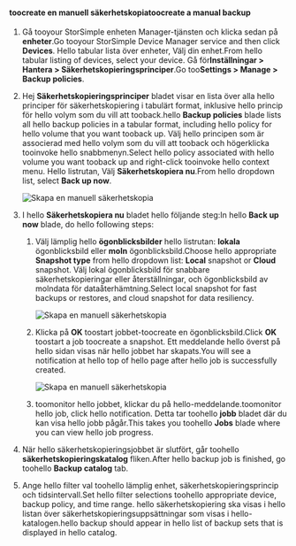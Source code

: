 
<!--author=alkohli last changed: 01/20/2017-->

#### <a name="toocreate-a-manual-backup"></a><span data-ttu-id="7ed78-101">toocreate en manuell säkerhetskopia</span><span class="sxs-lookup"><span data-stu-id="7ed78-101">toocreate a manual backup</span></span>

1. <span data-ttu-id="7ed78-102">Gå tooyour StorSimple enheten Manager-tjänsten och klicka sedan på **enheter**.</span><span class="sxs-lookup"><span data-stu-id="7ed78-102">Go tooyour StorSimple Device Manager service and then click **Devices**.</span></span> <span data-ttu-id="7ed78-103">Hello tabular lista över enheter, Välj din enhet.</span><span class="sxs-lookup"><span data-stu-id="7ed78-103">From hello tabular listing of devices, select your device.</span></span> <span data-ttu-id="7ed78-104">Gå för**Inställningar > Hantera > Säkerhetskopieringsprinciper**.</span><span class="sxs-lookup"><span data-stu-id="7ed78-104">Go too**Settings > Manage > Backup policies**.</span></span>

2. <span data-ttu-id="7ed78-105">Hej **Säkerhetskopieringsprinciper** bladet visar en lista över alla hello principer för säkerhetskopiering i tabulärt format, inklusive hello princip för hello volym som du vill att tooback.</span><span class="sxs-lookup"><span data-stu-id="7ed78-105">hello **Backup policies** blade lists all hello backup policies in a tabular format, including hello policy for hello volume that you want tooback up.</span></span> <span data-ttu-id="7ed78-106">Välj hello principen som är associerad med hello volym som du vill att tooback och högerklicka tooinvoke hello snabbmenyn.</span><span class="sxs-lookup"><span data-stu-id="7ed78-106">Select hello policy associated with hello volume you want tooback up and right-click tooinvoke hello context menu.</span></span> <span data-ttu-id="7ed78-107">Hello listrutan, Välj **Säkerhetskopiera nu**.</span><span class="sxs-lookup"><span data-stu-id="7ed78-107">From hello dropdown list, select **Back up now**.</span></span>

    ![Skapa en manuell säkerhetskopia](./media/storsimple-8000-create-manual-backup/createmanualbu1.png)

3. <span data-ttu-id="7ed78-109">I hello **Säkerhetskopiera nu** bladet hello följande steg:</span><span class="sxs-lookup"><span data-stu-id="7ed78-109">In hello **Back up now** blade, do hello following steps:</span></span>

    1. <span data-ttu-id="7ed78-110">Välj lämplig hello **ögonblicksbilder** hello listrutan: **lokala** ögonblicksbild eller **moln** ögonblicksbild.</span><span class="sxs-lookup"><span data-stu-id="7ed78-110">Choose hello appropriate **Snapshot type** from hello dropdown list: **Local** snapshot or **Cloud** snapshot.</span></span> <span data-ttu-id="7ed78-111">Välj lokal ögonblicksbild för snabbare säkerhetskopieringar eller återställningar, och ögonblicksbild av molndata för dataåterhämtning.</span><span class="sxs-lookup"><span data-stu-id="7ed78-111">Select local snapshot for fast backups or restores, and cloud snapshot for data resiliency.</span></span>

        ![Skapa en manuell säkerhetskopia](./media/storsimple-8000-create-manual-backup/createmanualbu2.png)

    2. <span data-ttu-id="7ed78-113">Klicka på **OK** toostart jobbet-toocreate en ögonblicksbild.</span><span class="sxs-lookup"><span data-stu-id="7ed78-113">Click **OK** toostart a job toocreate a snapshot.</span></span> <span data-ttu-id="7ed78-114">Ett meddelande hello överst på hello sidan visas när hello jobbet har skapats.</span><span class="sxs-lookup"><span data-stu-id="7ed78-114">You will see a notification at hello top of hello page after hello job is successfully created.</span></span>

        ![Skapa en manuell säkerhetskopia](./media/storsimple-8000-create-manual-backup/createmanualbu4.png)

    3. <span data-ttu-id="7ed78-116">toomonitor hello jobbet, klickar du på hello-meddelande.</span><span class="sxs-lookup"><span data-stu-id="7ed78-116">toomonitor hello job, click hello notification.</span></span> <span data-ttu-id="7ed78-117">Detta tar toohello **jobb** bladet där du kan visa hello jobb pågår.</span><span class="sxs-lookup"><span data-stu-id="7ed78-117">This takes you toohello **Jobs** blade where you can view hello job progress.</span></span>


5. <span data-ttu-id="7ed78-118">När hello säkerhetskopieringsjobbet är slutfört, går toohello **säkerhetskopieringskatalog** fliken.</span><span class="sxs-lookup"><span data-stu-id="7ed78-118">After hello backup job is finished, go toohello **Backup catalog** tab.</span></span>

6. <span data-ttu-id="7ed78-119">Ange hello filter val toohello lämplig enhet, säkerhetskopieringsprincip och tidsintervall.</span><span class="sxs-lookup"><span data-stu-id="7ed78-119">Set hello filter selections toohello appropriate device, backup policy, and time range.</span></span> <span data-ttu-id="7ed78-120">hello säkerhetskopiering ska visas i hello listan över säkerhetskopieringsuppsättningar som visas i hello-katalogen.</span><span class="sxs-lookup"><span data-stu-id="7ed78-120">hello backup should appear in hello list of backup sets that is displayed in hello catalog.</span></span>

